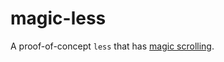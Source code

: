 # magic-less
A proof-of-concept `less` that has [magic scrolling](http://www.magicscroll.net/ScrollTheWeb.html).
